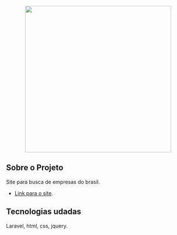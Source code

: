 <p align="center"><a href="https://uaimidia.com.br" target="_blank"><img src="https://1.bp.blogspot.com/-Pd1P6UinBZE/YRxgZQHN2vI/AAAAAAAAAYI/6OQrfl_za6420OE9AfgX4I1F3vgAIgzVwCLcBGAsYHQ/s175/68747470733a2f2f7561696d696469612e636f6d2e62722f6173736574732f696d672f6c6f676f2e706e67.png" width="400"></a></p>



## Sobre o Projeto

Site para busca de empresas do brasil.

- [Link para o site](https://uaimidia.com.br).


## Tecnologias udadas

Laravel, html, css, jquery.
